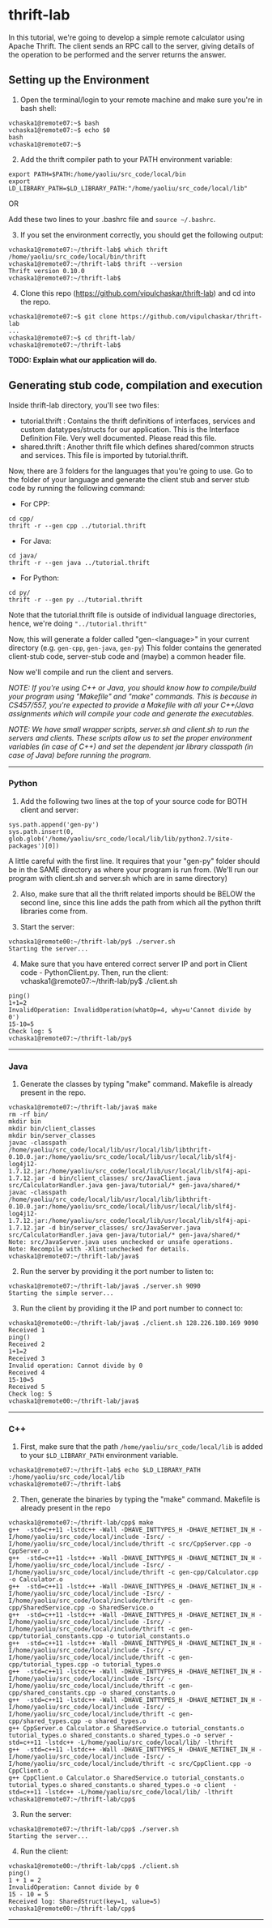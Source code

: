 # thrift-lab

In this tutorial, we're going to develop a simple remote calculator using Apache Thrift. The client sends an RPC call to the server, giving details of the operation to be performed and the server returns the answer.

## Setting up the Environment

1. Open the terminal/login to your remote machine and make sure you're in bash shell:
```
vchaska1@remote07:~$ bash
vchaska1@remote07:~$ echo $0
bash
vchaska1@remote07:~$
```

2. Add the thrift compiler path to your PATH environment variable:
```
export PATH=$PATH:/home/yaoliu/src_code/local/bin
export LD_LIBRARY_PATH=$LD_LIBRARY_PATH:"/home/yaoliu/src_code/local/lib"
```
OR

  Add these two lines to your .bashrc file and `source ~/.bashrc`.

3. If you set the environment correctly, you should get the following output:
```
vchaska1@remote07:~/thrift-lab$ which thrift
/home/yaoliu/src_code/local/bin/thrift
vchaska1@remote07:~/thrift-lab$ thrift --version
Thrift version 0.10.0
vchaska1@remote07:~/thrift-lab$
```

4. Clone this repo (https://github.com/vipulchaskar/thrift-lab) and cd into the repo.
```
vchaska1@remote07:~$ git clone https://github.com/vipulchaskar/thrift-lab
...
vchaska1@remote07:~$ cd thrift-lab/
vchaska1@remote07:~/thrift-lab$
```

**TODO: Explain what our application will do.**


## Generating stub code, compilation and execution

Inside thrift-lab directory, you'll see two files:
* tutorial.thrift : Contains the thrift definitions of interfaces, services and custom datatypes/structs for our application. This is the Interface Definition File. Very well documented. Please read this file.
* shared.thrift : Another thrift file which defines shared/common structs and services. This file is imported by tutorial.thrift.

Now, there are 3 folders for the languages that you're going to use. Go to the folder of your language and generate the client stub and server stub code by running the following command:

* For CPP:
```
cd cpp/
thrift -r --gen cpp ../tutorial.thrift
```

* For Java:
```
cd java/
thrift -r --gen java ../tutorial.thrift
```

* For Python:
```
cd py/
thrift -r --gen py ../tutorial.thrift
```

Note that the tutorial.thrift file is outside of individual language directories, hence, we're doing `"../tutorial.thrift"`

Now, this will generate a folder called "gen-\<language\>" in your current directory (e.g. `gen-cpp`, `gen-java`, `gen-py`)
This folder contains the generated client-stub code, server-stub code and (maybe) a common header file.

Now we'll compile and run the client and servers.

*NOTE: If you're using C++ or Java, you should know how to compile/build your program using "Makefile" and "make" commands. This is because in CS457/557, you're expected to provide a Makefile with all your C++/Java assignments which will compile your code and generate the executables.*

*NOTE: We have small wrapper scripts, server.sh and client.sh to run the servers and clients. These scripts allow us to set the proper environment variables (in case of C++) and set the dependent jar library classpath (in case of Java) before running the program.* 

___
### Python
1. Add the following two lines at the top of your source code for BOTH client and server:
```
sys.path.append('gen-py')
sys.path.insert(0, glob.glob('/home/yaoliu/src_code/local/lib/lib/python2.7/site-packages')[0])
```
A little careful with the first line. It requires that your "gen-py" folder should be in the SAME directory as where your program is run from. (We'll run our program with client.sh and server.sh which are in same directory)

2. Also, make sure that all the thrift related imports should be BELOW the second line, since this line adds the path from which all the python thrift libraries come from.

3. Start the server:
```
vchaska1@remote00:~/thrift-lab/py$ ./server.sh
Starting the server...
```

4. Make sure that you have entered correct server IP and port in Client code - PythonClient.py. Then, run the client:
vchaska1@remote07:~/thrift-lab/py$ ./client.sh
```
ping()
1+1=2
InvalidOperation: InvalidOperation(whatOp=4, why=u'Cannot divide by 0')
15-10=5
Check log: 5
vchaska1@remote07:~/thrift-lab/py$
```

___
### Java
1. Generate the classes by typing "make" command. Makefile is already present in the repo.
```
vchaska1@remote07:~/thrift-lab/java$ make
rm -rf bin/
mkdir bin
mkdir bin/client_classes
mkdir bin/server_classes
javac -classpath /home/yaoliu/src_code/local/lib/usr/local/lib/libthrift-0.10.0.jar:/home/yaoliu/src_code/local/lib/usr/local/lib/slf4j-log4j12-1.7.12.jar:/home/yaoliu/src_code/local/lib/usr/local/lib/slf4j-api-1.7.12.jar -d bin/client_classes/ src/JavaClient.java src/CalculatorHandler.java gen-java/tutorial/* gen-java/shared/*
javac -classpath /home/yaoliu/src_code/local/lib/usr/local/lib/libthrift-0.10.0.jar:/home/yaoliu/src_code/local/lib/usr/local/lib/slf4j-log4j12-1.7.12.jar:/home/yaoliu/src_code/local/lib/usr/local/lib/slf4j-api-1.7.12.jar -d bin/server_classes/ src/JavaServer.java src/CalculatorHandler.java gen-java/tutorial/* gen-java/shared/*
Note: src/JavaServer.java uses unchecked or unsafe operations.
Note: Recompile with -Xlint:unchecked for details.
vchaska1@remote07:~/thrift-lab/java$
```

2. Run the server by providing it the port number to listen to:
```
vchaska1@remote07:~/thrift-lab/java$ ./server.sh 9090
Starting the simple server...
```

3. Run the client by providing it the IP and port number to connect to:
```
vchaska1@remote00:~/thrift-lab/java$ ./client.sh 128.226.180.169 9090
Received 1
ping()
Received 2
1+1=2
Received 3
Invalid operation: Cannot divide by 0
Received 4
15-10=5
Received 5
Check log: 5
vchaska1@remote00:~/thrift-lab/java$
```

___
### C++
1. First, make sure that the path `/home/yaoliu/src_code/local/lib` is added to your `$LD_LIBRARY_PATH` environment variable.
```
vchaska1@remote07:~/thrift-lab$ echo $LD_LIBRARY_PATH
:/home/yaoliu/src_code/local/lib
vchaska1@remote07:~/thrift-lab$
```

2. Then, generate the binaries by typing the "make" command. Makefile is already present in the repo
```
vchaska1@remote07:~/thrift-lab/cpp$ make
g++  -std=c++11 -lstdc++ -Wall -DHAVE_INTTYPES_H -DHAVE_NETINET_IN_H -I/home/yaoliu/src_code/local/include -Isrc/ -I/home/yaoliu/src_code/local/include/thrift -c src/CppServer.cpp -o CppServer.o
g++  -std=c++11 -lstdc++ -Wall -DHAVE_INTTYPES_H -DHAVE_NETINET_IN_H -I/home/yaoliu/src_code/local/include -Isrc/ -I/home/yaoliu/src_code/local/include/thrift -c gen-cpp/Calculator.cpp -o Calculator.o
g++  -std=c++11 -lstdc++ -Wall -DHAVE_INTTYPES_H -DHAVE_NETINET_IN_H -I/home/yaoliu/src_code/local/include -Isrc/ -I/home/yaoliu/src_code/local/include/thrift -c gen-cpp/SharedService.cpp -o SharedService.o
g++  -std=c++11 -lstdc++ -Wall -DHAVE_INTTYPES_H -DHAVE_NETINET_IN_H -I/home/yaoliu/src_code/local/include -Isrc/ -I/home/yaoliu/src_code/local/include/thrift -c gen-cpp/tutorial_constants.cpp -o tutorial_constants.o
g++  -std=c++11 -lstdc++ -Wall -DHAVE_INTTYPES_H -DHAVE_NETINET_IN_H -I/home/yaoliu/src_code/local/include -Isrc/ -I/home/yaoliu/src_code/local/include/thrift -c gen-cpp/tutorial_types.cpp -o tutorial_types.o
g++  -std=c++11 -lstdc++ -Wall -DHAVE_INTTYPES_H -DHAVE_NETINET_IN_H -I/home/yaoliu/src_code/local/include -Isrc/ -I/home/yaoliu/src_code/local/include/thrift -c gen-cpp/shared_constants.cpp -o shared_constants.o
g++  -std=c++11 -lstdc++ -Wall -DHAVE_INTTYPES_H -DHAVE_NETINET_IN_H -I/home/yaoliu/src_code/local/include -Isrc/ -I/home/yaoliu/src_code/local/include/thrift -c gen-cpp/shared_types.cpp -o shared_types.o
g++ CppServer.o Calculator.o SharedService.o tutorial_constants.o tutorial_types.o shared_constants.o shared_types.o -o server -std=c++11 -lstdc++ -L/home/yaoliu/src_code/local/lib/ -lthrift
g++  -std=c++11 -lstdc++ -Wall -DHAVE_INTTYPES_H -DHAVE_NETINET_IN_H -I/home/yaoliu/src_code/local/include -Isrc/ -I/home/yaoliu/src_code/local/include/thrift -c src/CppClient.cpp -o CppClient.o
g++ CppClient.o Calculator.o SharedService.o tutorial_constants.o tutorial_types.o shared_constants.o shared_types.o -o client  -std=c++11 -lstdc++ -L/home/yaoliu/src_code/local/lib/ -lthrift
vchaska1@remote07:~/thrift-lab/cpp$
```

3. Run the server:
```
vchaska1@remote07:~/thrift-lab/cpp$ ./server.sh
Starting the server...
```

4. Run the client:
```
vchaska1@remote00:~/thrift-lab/cpp$ ./client.sh
ping()
1 + 1 = 2
InvalidOperation: Cannot divide by 0
15 - 10 = 5
Received log: SharedStruct(key=1, value=5)
vchaska1@remote00:~/thrift-lab/cpp$
```
___

